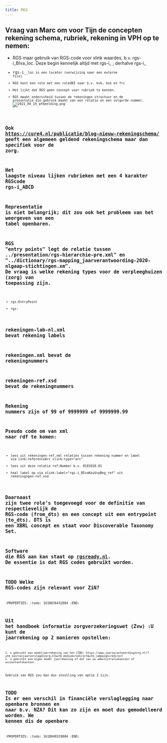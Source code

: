 ```yaml
---
title: RGS
---
```


## Vraag van Marc om voor Tijn de concepten rekening schema, rubriek, rekening in VPH op te nemen:
- RGS maar gebruik van RGS-code voor xlink waardes, b.v. rgs-i_BIva_loc. Deze begin kennelijk altijd met rgs-i_ ; derhalve rgs-i_<code>
- rgs-i_<code>_loc is een locator (verwijzing naar een externe file)
- RGS kent een role met een roleURI naar b.v. kvk, bzk en frc
- Het lijkt dat RGS geen concept voor rubriek te kennen. 
- RGS maakt onderscheid tussen de rekeningen structuur en de presentatie die gebruik maakt van een relatie en een volgorde nummer.
![2021_04_19_afbeelding.png](https://cdn.logseq.com/%2F8f1ae382-5f18-4f77-89b5-10a6cfda69c5342cd70c-45d4-4844-b82d-79ebdc6e6af72021_04_19_afbeelding.png?Expires=4772437427&Signature=X1Sj3bTHNzmLjHXU0~AH9UEkyQlPDq1RUiCpLZl6Luzmrmr8fz2K9T3xxur-zxnFA5KDW53dfnkYef6oWg2gVG39jPFi3nBW5JCkSS~5knRavaJA2f6uuIUDNIrSdI0NWqinJNUpc15o0567tietXwyAPzP3arDK6P21EMdIA9H3ZrfWrL~Ch3SxATldvPvBQ9JkAlugN4lcGZnUmYFNA6GVTiWPy~xDadJlyz7TNNCwLhLab4yZghciFtuSj-HzQ7tt5KzBsvhO~hEHZdeBfh3~24RywE9pVEmGmLlmNLb-x6hdZzfHwDXpMBEy-jzcbIzmt-lvOvhTtgpSyszZmw__&Key-Pair-Id=APKAJE5CCD6X7MP6PTEA)
## Ook https://cure4.nl/publicatie/blog-nieuw-rekeningschema/ geeft een algemeen geldend rekeningschema maar dan specifiek voor de zorg.
## Het laagste niveau lijken rubrieken met een 4 karakter RGScode rgs-i_ABCD
## Representatie is niet belangrijk; dit zou ook het probleem van het weergeven van een tabel openbaren.
## RGS "entry points" legt de relatie tussen ../presentation/rgs-hierarchie-pre.xml" en "../dictionary/rgs-mapping_jaarverantwoording-2020-nlgaap-stichtingen.xm". De vraag is welke rekening types voor de verpleeghuizen (zorg) van toepassing zijn.
- rgs:EntryPoint
- rgs:
## rekeningen-lab-nl.xml bevat rekening labels
## rekeningen.xml bevat de rekeningnummers
## rekeningen-ref.xsd bevat de rekeningnummers
## Rekening nummers zijn of 99 of 9999999 of 9999999.99
## Pseudo code om van xml naar rdf te komen:
- lees uit rekeningen-ref.xml relaties tussen rekening nummer en label via link:referenceArc xlink:type="arc"
- lees uit deze relatie ref:Number b.v. 0101010.01
- haal label op via xlink:label="rgs-i_BIvaKouVvpBeg_ref" uit rekeningngen-ref.xsd
## Daarnaast zijn twee role’s toegevoegd voor de definitie van respectievelijk de RGS-code (from_dts) en een concept uit een entrypoint (to_dts). DTS is een XBRL concept en staat voor Discoverable Taxonomy Set.
## Software die RGS aan kan staat op [rgsready.nl](https://www.softwarepakketten.nl/cmm/swp/raadplegen_eigenschappen_kort.php?slt=72&bronw=1). De essentie is dat RGS codes gebruikt worden.
## TODO Welke RGS-codes zijn relevant voor ZiN?
:PROPERTIES:
:todo: 1618836432084
:END:
## Uit het handboek informatie zorgverzekeringswet (Zvw) :U kunt de jaarrekening op 2 manieren opstellen:
    1. u gebruikt een modeljaarrekening van het CIBG; https://www.jaarverantwoordingzorg.nl/?utm_source=jaarverslagenzorg.nl&utm_medium=redirect&utm_campaign=redirect
    2. u gebruikt een eigen model jaarrekening of dat van uw administratiekantoor of accountantskantoor.
Gebruik van RGS zou dan dus invulling van optie 2 zijn.
## TODO Is er een verschil in financiële verslaglegging naar openbare bronnen en naar b.v. NZA? Dit kan zo zijn en moet dus gemodelleerd worden. We kennen dis de openbare 
:PROPERTIES:
:todo: 1618840319004
:END:
